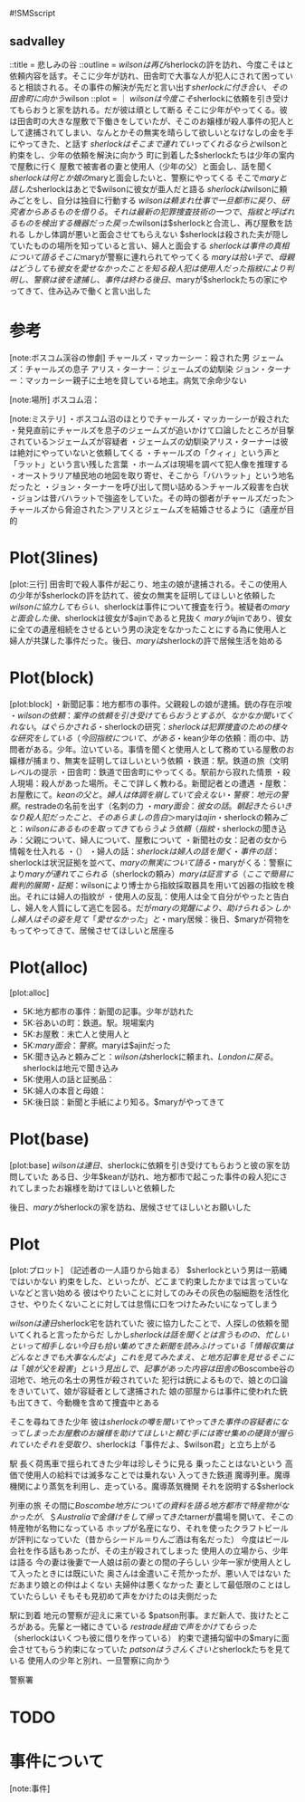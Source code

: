 #!SMSscript

## sadvalley

::title = 悲しみの谷
::outline = $wilsonは再び$sherlockの許を訪れ、今度こそはと依頼内容を話す。そこに少年が訪れ、田舎町で大事な人が犯人にされて困っていると相談される。その事件の解決が先だと言い出す$sherlockに付き合い、その田舎町に向かう$wilson
::plot = ｜
$wilsonは今度こそ$sherlockに依頼を引き受けてもらおうと家を訪れる。だが彼は頑として断る
そこに少年がやってくる。彼は田舎町の大きな屋敷で下働きをしていたが、そこのお嬢様が殺人事件の犯人として逮捕されてしまい、なんとかその無実を晴らして欲しいとなけなしの金を手にやってきた、と話す
$sherlockはそこまで連れていってくれるならと$wilsonと約束をし、少年の依頼を解決に向かう
町に到着した$sherlockたちは少年の案内で屋敷に行く
屋敷で被害者の妻と使用人（少年の父）と面会し、話を聞く
$sherlockは何とか娘の$maryと面会したいと、警察にやってくる
そこで$maryと話した$sherlockはあとで$wilsonに彼女が亜人だと語る
$sherlockは$wilsonに頼みごとをし、自分は独自に行動する
$wilsonは頼まれ仕事で一旦都市に戻り、研究者からあるものを借りる。それは最新の犯罪捜査技術の一つで、指紋と呼ばれるものを検出する機器だった
戻った$wilsonは$sherlockと合流し、再び屋敷を訪れる
しかし体調が悪いと面会させてもらえない
$sherlockは殺された夫が隠していたものの場所を知っていると言い、婦人と面会する
$sherlockは事件の真相について語る
そこに$maryが警察に連れられてやってくる
$maryは拾い子で、母親はどうしても彼女を愛せなかったことを知る
殺人犯は使用人だった
指紋により判明し、警察は彼を逮捕し、事件は終わる
後日、$maryが$sherlockたちの家にやってきて、住み込みで働くと言い出した

# 参考

[note:ボスコム渓谷の惨劇]
チャールズ・マッカーシー：殺された男
ジェームズ：チャールズの息子
アリス・ターナー：ジェームズの幼馴染
ジョン・ターナー：マッカーシー親子に土地を貸している地主。病気で余命少ない

[note:場所]
ボスコム沼：

[note:ミステリ]
・ボスコム沼のほとりでチャールズ・マッカーシーが殺された
・発見直前にチャールズを息子のジェームズが追いかけて口論したところが目撃されている＞ジェームズが容疑者
・ジェームズの幼馴染アリス・ターナーは彼は絶対にやっていないと依頼してくる
・チャールズの「クィィ」という声と「ラット」という言い残した言葉
・ホームズは現場を調べて犯人像を推理する
・オーストラリア植民地の地図を取り寄せ、そこから「バハラット」という地名だったと
・ジョン・ターナーを呼び出して問い詰める＞チャールズ殺害を白状
・ジョンは昔バハラットで強盗をしていた。その時の御者がチャールズだった＞チャールズから脅迫された＞アリスとジェームズを結婚させるように（遺産が目的

# Plot(3lines)

[plot:三行]
田舎町で殺人事件が起こり、地主の娘が逮捕される。そこの使用人の少年が$sherlockの許を訪れて、彼女の無実を証明してほしいと依頼した
$wilsonに協力してもらい、$sherlockは事件について捜査を行う。被疑者の$maryと面会した後、$sherlockは彼女が$ajinであると見抜く
$maryが$ajinであり、彼女に全ての遺産相続をさせるという男の決定をなかったことにする為に使用人と婦人が共謀した事件だった。後日、$maryは$sherlockの許で居候生活を始める

# Plot(block)

[plot:block]
・新聞記事：地方都市の事件。父親殺しの娘が逮捕。銃の存在示唆
・$wilsonの依頼：案件の依頼を引き受けてもらおうとするが、なかなか聞いてくれない。はぐらかされる
・$sherlockの研究：$sherlockは犯罪捜査のための様々な研究をしている（今回指紋について、がある
・$kean少年の依頼：雨の中、訪問者がある。少年。泣いている。事情を聞くと使用人として務めている屋敷のお嬢様が捕まり、無実を証明してほしいという依頼
・鉄道：駅。鉄道の旅（文明レベルの提示
・田舎町：鉄道で田舎町にやってくる。駅前から寂れた情景
・殺人現場：殺人があった場所。そこで詳しく教わる。新聞記者との遭遇
・屋敷：お屋敷にて。$keanの父と。婦人は体調を崩していて会えない
・警察：地元の警察。$restradeの名前を出す（名刺の力
・$mary面会：彼女の話。朝起きたらいきなり殺人犯だったこと、そのあらましの告白＞$maryは$ajin
・$sherlockの頼みごと：$wilsonにあるものを取ってきてもらうよう依頼（指紋
・$sherlockの聞き込み：父親について、婦人について、屋敷について
・新聞社の女：記者の女から情報を仕入れる
・（）
・婦人の話：$sherlockは婦人の話を聞く
・事件の話：$sherlockは状況証拠を並べて、$maryの無実について語る
・$maryがくる：警察により$maryが連れてこられる（$sherlockの頼み）$maryは証言する（ここで簡易に裁判的展開
・証拠：$wilsonにより博士から指紋採取器具を用いて凶器の指紋を検出。それには婦人の指紋が
・使用人の反乱：使用人は全て自分がやったと告白し、婦人を人質にして逃亡を図る。だが$maryの覚醒により、助けられる＞しかし婦人はその姿を見て「愛せなかった」と
・$mary居候：後日、$maryが荷物をもってやってきて、居候させてほしいと居座る

# Plot(alloc)

[plot:alloc]
- 5K:地方都市の事件：新聞の記事。少年が訪れた
- 5K:谷あいの町：鉄道。駅。現場案内
- 5K:お屋敷：未亡人と使用人と
- 5K:$mary面会：警察。$maryは$ajinだった
- 5K:聞き込みと頼みごと：$wilsonは$sherlockに頼まれ、$Londonに戻る。$sherlockは地元で聞き込み
- 5K:使用人の話と証拠品：
- 5K:婦人の本音と母娘：
- 5K:後日談：新聞と手紙により知る。$maryがやってきて

# Plot(base)

[plot:base]
$wilsonは連日、$sherlockに依頼を引き受けてもらおうと彼の家を訪問していた
ある日、少年$keanが訪れ、地方都市で起こった事件の殺人犯にされてしまったお嬢様を助けてほしいと依頼した

後日、$maryが$sherlockの家を訪ね、居候させてほしいとお願いした

# Plot

[plot:プロット]
（記述者の一人語りから始まる）
$sherlockという男は一筋縄ではいかない
約束をした、といったが、どこまで約束したかまでは言っていないなどと言い始める
彼はやりたいことに対してのみその灰色の脳細胞を活性化させ、やりたくないことに対しては怠惰に口をつけたみたいになってしまう

$wilsonは連日$sherlock宅を訪れていた
彼に協力したことで、人探しの依頼を聞いてくれると言ったからだ
しかし$sherlockは話を聞くとは言うものの、忙しいといって相手しない
今日も拾い集めてきた新聞を読みふけっている
「情報収集はどんなときでも大事なんだよ」
これを見てみたまえ、と地方記事を見せる
そこには「娘が父を殺害」という見出しで、記事があった
内容は田舎の$Boscombe谷の沼地で、地元の名士の男性が殺されていた
犯行は銃によるもので、娘との口論をきいていて、娘が容疑者として逮捕された
娘の部屋からは事件に使われた銃も出てきて、今動機を含めて捜査中とある

そこを尋ねてきた少年
彼は$sherlockの噂を聞いてやってきた
事件の容疑者になってしまったお屋敷のお嬢様を助けてほしいと頼む
手には寄せ集めの硬貨が握られていた
それを受取り、$sherlockは「事件だよ、$wilson君」と立ち上がる

駅
長く荷馬車で揺られてきた少年は珍しそうに見る
乗ったことはないという
高価で使用人の給料では滅多なことでは乗れない
入ってきた鉄道
魔導列車。魔導機関により蒸気を利用し、走っている。魔導蒸気機関
それを説明する$sherlock

列車の旅
その間に$Boscombe地方についての資料を語る
地方都市で特産物がなかったが、＄Australiaで金儲けをして帰ってきた$tarnerが農場を開いて、そこの特産物が名物になっている
ホップが名産になり、それを使ったクラフトビールが評判になっていた（昔からシードル＝りんご酒は有名だった）
今度はビール会社を作る話もあったが、その主が殺されてしまった
使用人の立場から、少年は語る
今の妻は後妻で一人娘は前の妻との間の子らしい
少年一家が使用人として入ったときには既にいた
奥さんは金遣いこそ荒かったが、悪い人ではない
ただあまり娘との仲はよくない
夫婦仲は悪くなかった
妻として最低限のことはしていたらしい
そもそも見初めて声をかけたのは夫側だった

駅に到着
地元の警察が迎えに来ている
$patson刑事。まだ新人で、抜けたところがある。先輩と一緒にきている
$restrade経由で声をかけてもらった（$sherlockはいくつも彼に借りを作っている）
約束で逮捕勾留中の$maryに面会させてもらう約束になっていた
$patsonはうさんくさいと$sherlockたちを見ている
使用人の少年と別れ、一旦警察に向かう

警察署

# TODO

# 事件について

[note:事件]

